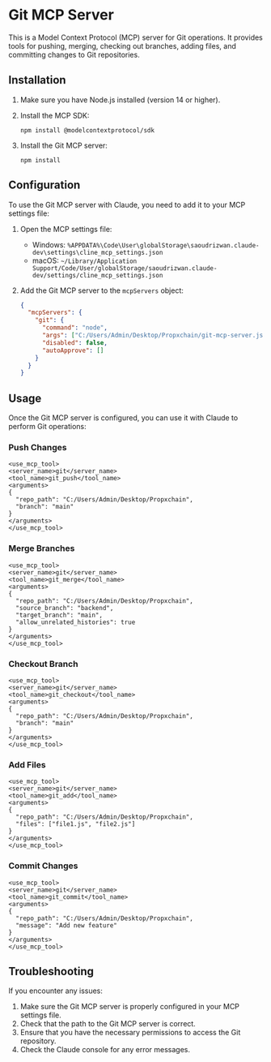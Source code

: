 # Git MCP Server

This is a Model Context Protocol (MCP) server for Git operations. It provides tools for pushing, merging, checking out branches, adding files, and committing changes to Git repositories.

## Installation

1. Make sure you have Node.js installed (version 14 or higher).

2. Install the MCP SDK:
   ```
   npm install @modelcontextprotocol/sdk
   ```

3. Install the Git MCP server:
   ```
   npm install
   ```

## Configuration

To use the Git MCP server with Claude, you need to add it to your MCP settings file:

1. Open the MCP settings file:
   - Windows: `%APPDATA%\Code\User\globalStorage\saoudrizwan.claude-dev\settings\cline_mcp_settings.json`
   - macOS: `~/Library/Application Support/Code/User/globalStorage/saoudrizwan.claude-dev/settings/cline_mcp_settings.json`

2. Add the Git MCP server to the `mcpServers` object:
   ```json
   {
     "mcpServers": {
       "git": {
         "command": "node",
         "args": ["C:/Users/Admin/Desktop/Propxchain/git-mcp-server.js"],
         "disabled": false,
         "autoApprove": []
       }
     }
   }
   ```

## Usage

Once the Git MCP server is configured, you can use it with Claude to perform Git operations:

### Push Changes

```
<use_mcp_tool>
<server_name>git</server_name>
<tool_name>git_push</tool_name>
<arguments>
{
  "repo_path": "C:/Users/Admin/Desktop/Propxchain",
  "branch": "main"
}
</arguments>
</use_mcp_tool>
```

### Merge Branches

```
<use_mcp_tool>
<server_name>git</server_name>
<tool_name>git_merge</tool_name>
<arguments>
{
  "repo_path": "C:/Users/Admin/Desktop/Propxchain",
  "source_branch": "backend",
  "target_branch": "main",
  "allow_unrelated_histories": true
}
</arguments>
</use_mcp_tool>
```

### Checkout Branch

```
<use_mcp_tool>
<server_name>git</server_name>
<tool_name>git_checkout</tool_name>
<arguments>
{
  "repo_path": "C:/Users/Admin/Desktop/Propxchain",
  "branch": "main"
}
</arguments>
</use_mcp_tool>
```

### Add Files

```
<use_mcp_tool>
<server_name>git</server_name>
<tool_name>git_add</tool_name>
<arguments>
{
  "repo_path": "C:/Users/Admin/Desktop/Propxchain",
  "files": ["file1.js", "file2.js"]
}
</arguments>
</use_mcp_tool>
```

### Commit Changes

```
<use_mcp_tool>
<server_name>git</server_name>
<tool_name>git_commit</tool_name>
<arguments>
{
  "repo_path": "C:/Users/Admin/Desktop/Propxchain",
  "message": "Add new feature"
}
</arguments>
</use_mcp_tool>
```

## Troubleshooting

If you encounter any issues:

1. Make sure the Git MCP server is properly configured in your MCP settings file.
2. Check that the path to the Git MCP server is correct.
3. Ensure that you have the necessary permissions to access the Git repository.
4. Check the Claude console for any error messages.
